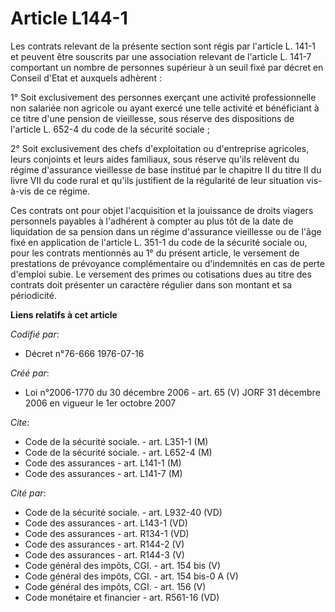 # Article L144-1

Les contrats relevant de la présente section sont régis par l'article L. 141-1 et peuvent être souscrits par une association
relevant de l'article L. 141-7 comportant un nombre de personnes supérieur à un seuil fixé par décret en Conseil d'Etat et
auxquels adhèrent :

1° Soit exclusivement des personnes exerçant une activité professionnelle non salariée non agricole ou ayant exercé une telle
activité et bénéficiant à ce titre d'une pension de vieillesse, sous réserve des dispositions de l'article L. 652-4 du code
de la sécurité sociale ;

2° Soit exclusivement des chefs d'exploitation ou d'entreprise agricoles, leurs conjoints et leurs aides familiaux, sous
réserve qu'ils relèvent du régime d'assurance vieillesse de base institué par le chapitre II du titre II du livre VII du code
rural et qu'ils justifient de la régularité de leur situation vis-à-vis de ce régime.

Ces contrats ont pour objet l'acquisition et la jouissance de droits viagers personnels payables à l'adhérent à compter au
plus tôt de la date de liquidation de sa pension dans un régime d'assurance vieillesse ou de l'âge fixé en application de
l'article L. 351-1 du code de la sécurité sociale ou, pour les contrats mentionnés au 1° du présent article, le versement de
prestations de prévoyance complémentaire ou d'indemnités en cas de perte d'emploi subie. Le versement des primes ou
cotisations dues au titre des contrats doit présenter un caractère régulier dans son montant et sa périodicité.

**Liens relatifs à cet article**

_Codifié par_:

  - Décret n°76-666 1976-07-16

_Créé par_:

  - Loi n°2006-1770 du 30 décembre 2006 - art. 65 (V) JORF 31 décembre 2006 en vigueur le 1er octobre 2007

_Cite_:

  - Code de la sécurité sociale. - art. L351-1 (M)
  - Code de la sécurité sociale. - art. L652-4 (M)
  - Code des assurances - art. L141-1 (M)
  - Code des assurances - art. L141-7 (M)

_Cité par_:

  - Code de la sécurité sociale. - art. L932-40 (VD)
  - Code des assurances - art. L143-1 (VD)
  - Code des assurances - art. R134-1 (VD)
  - Code des assurances - art. R144-2 (V)
  - Code des assurances - art. R144-3 (V)
  - Code général des impôts, CGI. - art. 154 bis (V)
  - Code général des impôts, CGI. - art. 154 bis-0 A (V)
  - Code général des impôts, CGI. - art. 156 (V)
  - Code monétaire et financier - art. R561-16 (VD)

